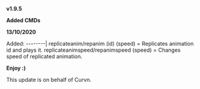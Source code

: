 **v1.9.5**

**Added CMDs**

**13/10/2020**

Added:
--------|
replicateanim/repanim (id) (speed) = Replicates animation id and plays it.
replicateanimspeed/repanimspeed (speed) = Changes speed of replicated animation.

**Enjoy :)**

This update is on behalf of Curvn.
